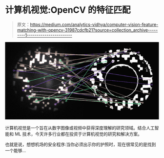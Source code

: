 # 计算机视觉:OpenCV 的特征匹配

> 原文：<https://medium.com/analytics-vidhya/computer-vision-feature-matching-with-opencv-31987cdcfb21?source=collection_archive---------1----------------------->

![](img/6e14fead7c1f49ad87585a348c9e656b.png)

计算机视觉是一个旨在从数字图像或视频中获得深度理解的研究领域。结合人工智能和 ML 技术，今天许多行业都在投资于计算机视觉的研究和解决方案。

也就是说，想想机场的安全程序:当你必须出示你的护照时，现在很常见的是找到一个能够…